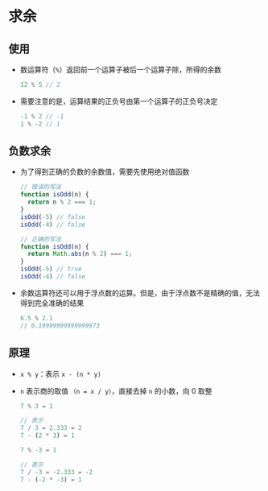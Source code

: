 # 求余

## 使用

+ 数运算符（`%`）返回前一个运算子被后一个运算子除，所得的余数

  ```js
  12 % 5 // 2
  ```

+ 需要注意的是，运算结果的正负号由第一个运算子的正负号决定

  ```js
  -1 % 2 // -1
  1 % -2 // 1
  ```

## 负数求余

+ 为了得到正确的负数的余数值，需要先使用绝对值函数

  ```js
  // 错误的写法
  function isOdd(n) {
    return n % 2 === 1;
  }
  isOdd(-5) // false
  isOdd(-4) // false

  // 正确的写法
  function isOdd(n) {
    return Math.abs(n % 2) === 1;
  }
  isOdd(-5) // true
  isOdd(-4) // false
  ```

+ 余数运算符还可以用于浮点数的运算。但是，由于浮点数不是精确的值，无法得到完全准确的结果

  ```js
  6.5 % 2.1
  // 0.19999999999999973
  ```

## 原理

+ `x % y`：表示 `x - (n * y)`

+ `n` 表示商的取值 `（n = x / y）`，直接去掉 `n` 的小数，向 0 取整

  ```js
  7 % 3 = 1

  // 表示
  7 / 3 = 2.333 = 2
  7 - (2 * 3) = 1
  ```

  ```js
  7 % -3 = 1

  // 表示
  7 / -3 = -2.333 = -2
  7 - (-2 * -3) = 1
  ```
